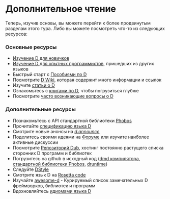 # Дополнительное чтение

Теперь, изучив основы, вы можете перейти к более продвинутым разделам этого тура. Либо вы можете посмотреть что-то из следующих ресурсов:

### Основные ресурсы

* [Изучение D для новичков](http://ddili.org/ders/d.en/index.html)
* [Изучение D для опытных программистов](http://wiki.dlang.org/Coming_From), пришедших из других языков
* Быстрый старт с [Пособиями по D](https://wiki.dlang.org/Tutorials)
* Посмотрите [D Wiki](https://wiki.dlang.org/), которая содержит много информации и ссылок
* Изучите [статьи о D](http://dlang.org/articles.html)
* Ознакомьтесь с [книгами по D](https://wiki.dlang.org/Books), чтобы погрузиться глубже
* Посмотрите [часто возникающие вопросы о D](http://dlang.org/faq.html)

### Дополнительные ресурсы

* Познакомьтесь с API стандартной библиотеки [Phobos](https://dlang.org/phobos)
* Прочитайте [спецификацию языка D](https://dlang.org/spec/)
* Смотрите новые анонсы на [_d.announce_](http://forum.dlang.org/group/announce)
* Поделитесь своими идеями на [Форуме](https://forum.dlang.org/) или изучите наиболее активные дискуссии
* Посмотрите [Репозиторий Dub](https://code.dlang.org), хостинг постоянно растущего списка сторонних D программ и библиотек
* Погрузитесь на github в исходный код ([dmd компилятора](https://github.com/dlang/dmd), [стандартной библиотеки Phobos](https://github.com/dlang/phobos), [druntime](https://github.com/dlang/druntime))
* Следуйте [DStyle](http://dlang.org/dstyle.html)
* Смотрите язык D на [Rosetta code](http://rosettacode.org/wiki/Category:D)
* Изучайте [awesome-d](https://github.com/zhaopuming/awesome-d/blob/master/README.md) - Курируемый список замечательных D фреймворков, библиотек и программ
* Вдохновляйтесь [идиомами языка D](https://p0nce.github.io/d-idioms/)
